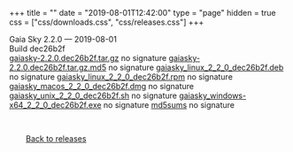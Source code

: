 +++
title = ""
date = "2019-08-01T12:42:00"
type = "page"
hidden = true
css = ["css/downloads.css", "css/releases.css"]
+++

<div class="download-container">
<div id="download-title">
<i class="fa-solid fa-tag"></i>
Gaia Sky <span class="downloads-version">2.2.0</span> — <i class="fa-solid fa-clock"></i>
<time class="downloads-releasedate" datetime="2019-08-01T12:42:00" title="Published: 2019-08-01T12:42:00">2019-08-01</time></div>
<div class="downloads-build">Build dec26b2f</div>
<div class="download-section">
<a href="https://gaia.ari.uni-heidelberg.de/gaiasky/releases/2.2.0.dec26b2f/gaiasky-2.2.0.dec26b2f.tar.gz" class="download-button">gaiasky-2.2.0.dec26b2f.tar.gz</a>
<span class="signature">no signature</span>
<a href="https://gaia.ari.uni-heidelberg.de/gaiasky/releases/2.2.0.dec26b2f/gaiasky-2.2.0.dec26b2f.tar.gz.md5" class="download-button">gaiasky-2.2.0.dec26b2f.tar.gz.md5</a>
<span class="signature">no signature</span>
<a href="https://gaia.ari.uni-heidelberg.de/gaiasky/releases/2.2.0.dec26b2f/gaiasky_linux_2_2_0_dec26b2f.deb" class="download-button">gaiasky_linux_2_2_0_dec26b2f.deb</a>
<span class="signature">no signature</span>
<a href="https://gaia.ari.uni-heidelberg.de/gaiasky/releases/2.2.0.dec26b2f/gaiasky_linux_2_2_0_dec26b2f.rpm" class="download-button">gaiasky_linux_2_2_0_dec26b2f.rpm</a>
<span class="signature">no signature</span>
<a href="https://gaia.ari.uni-heidelberg.de/gaiasky/releases/2.2.0.dec26b2f/gaiasky_macos_2_2_0_dec26b2f.dmg" class="download-button">gaiasky_macos_2_2_0_dec26b2f.dmg</a>
<span class="signature">no signature</span>
<a href="https://gaia.ari.uni-heidelberg.de/gaiasky/releases/2.2.0.dec26b2f/gaiasky_unix_2_2_0_dec26b2f.sh" class="download-button">gaiasky_unix_2_2_0_dec26b2f.sh</a>
<span class="signature">no signature</span>
<a href="https://gaia.ari.uni-heidelberg.de/gaiasky/releases/2.2.0.dec26b2f/gaiasky_windows-x64_2_2_0_dec26b2f.exe" class="download-button">gaiasky_windows-x64_2_2_0_dec26b2f.exe</a>
<span class="signature">no signature</span>
<a href="https://gaia.ari.uni-heidelberg.de/gaiasky/releases/2.2.0.dec26b2f/md5sums" class="download-button">md5sums</a>
<span class="signature">no signature</span>
</div>
</div>

<p class="center-text" style="padding: 30px;">
<i class="fa-solid fa-circle-arrow-left"></i> <a href="/downloads/releases">Back to releases</a>
</p>

